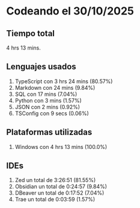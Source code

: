 # Codeando el 30/10/2025

## Tiempo total
4 hrs 13 mins.

## Lenguajes usados
1. TypeScript con 3 hrs 24 mins (80.57%)
1. Markdown con 24 mins (9.84%)
1. SQL con 17 mins (7.04%)
1. Python con 3 mins (1.57%)
1. JSON con 2 mins (0.92%)
1. TSConfig con 9 secs (0.06%)

## Plataformas utilizadas
1. Windows con 4 hrs 13 mins (100.0%)

## IDEs
1. Zed un total de 3:26:51 (81.55%)
1. Obsidian un total de 0:24:57 (9.84%)
1. DBeaver un total de 0:17:52 (7.04%)
1. Trae un total de 0:03:59 (1.57%)
